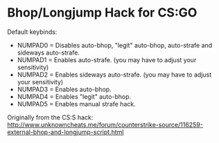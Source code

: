 # Bhop/Longjump Hack for CS:GO

Default keybinds:

* NUMPAD0 = Disables auto-bhop, "legit" auto-bhop, auto-strafe and sideways auto-strafe.
* NUMPAD1 = Enables auto-strafe. (you may have to adjust your sensitivity)
* NUMPAD2 = Enables sideways auto-strafe. (you may have to adjust your sensitivity)
* NUMPAD3 = Enables auto-bhop.
* NUMPAD4 = Enables "legit" auto-bhop.
* NUMPAD5 = Enables manual strafe hack.

Originally from the CS:S hack: http://www.unknowncheats.me/forum/counterstrike-source/116259-external-bhop-and-longjump-script.html